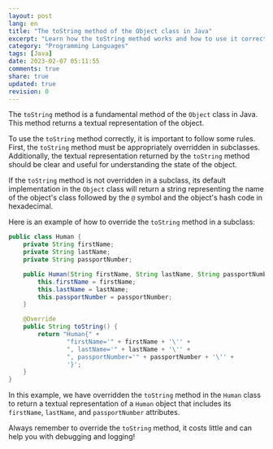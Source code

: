 ```yaml
---
layout: post
lang: en
title: "The toString method of the Object class in Java"
excerpt: "Learn how the toString method works and how to use it correctly"
category: "Programming Languages"
tags: [Java]
date: 2023-02-07 05:11:55
comments: true
share: true
updated: true
revision: 0
---
```

 
The `toString` method is a fundamental method of the `Object` class in Java. This method returns a textual representation of the object.

To use the `toString` method correctly, it is important to follow some rules. First, the `toString` method must be appropriately overridden in subclasses. Additionally, the textual representation returned by the `toString` method should be clear and useful for understanding the state of the object.

If the `toString` method is not overridden in a subclass, its default implementation in the `Object` class will return a string representing the name of the object's class followed by the `@` symbol and the object's hash code in hexadecimal.

Here is an example of how to override the `toString` method in a subclass:

```java
public class Human {
    private String firstName;
    private String lastName;
    private String passportNumber;

    public Human(String firstName, String lastName, String passportNumber) {
        this.firstName = firstName;
        this.lastName = lastName;
        this.passportNumber = passportNumber;
    }

    @Override
    public String toString() {
        return "Human{" +
                "firstName='" + firstName + '\'' +
                ", lastName='" + lastName + '\'' +
                ", passportNumber='" + passportNumber + '\'' +
                '}';
    }
}
```

In this example, we have overridden the `toString` method in the `Human` class to return a textual representation of a `Human` object that includes its `firstName`, `lastName`, and `passportNumber` attributes.

Always remember to override the `toString` method, it costs little and can help you with debugging and logging!